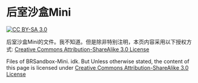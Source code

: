 <h1>后室沙盒Mini</h1> 

<a href="https://creativecommons.org/licenses/by-sa/3.0/" rel="nofollow"><img src="https://camo.githubusercontent.com/671fa7c6413a550df7b9f18a5a28c9345d263d1d298f1a716ac30378768d661c/68747470733a2f2f696d672e736869656c64732e696f2f62616467652f4c6963656e73652d434325323042592d2d5341253230332e302d6c69676874677265792e737667" alt="CC BY-SA 3.0" data-canonical-src="https://img.shields.io/badge/License-CC%20BY--SA%203.0-lightgrey.svg" style="max-width: 100%;"></a>

后室沙盒Mini的文件。我不知道。但是除非特别注明，本页内容采用以下授权方式: <a rel="license" href="http://creativecommons.org/licenses/by-sa/3.0/">Creative Commons Attribution-ShareAlike 3.0 License</a>

Files of BRSandbox-Mini. idk. But Unless otherwise stated, the content of this page is licensed under <a rel="license" href="http://creativecommons.org/licenses/by-sa/3.0/">Creative Commons Attribution-ShareAlike 3.0 License</a>

